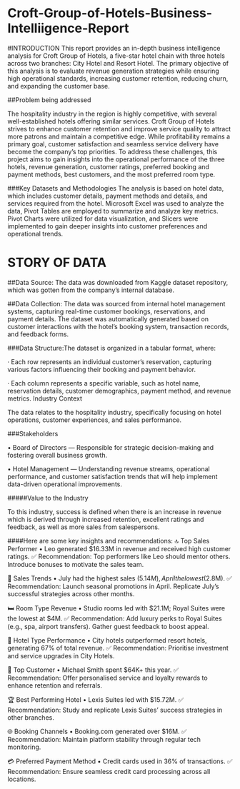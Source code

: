 # Croft-Group-of-Hotels-Business-Intelliigence-Report

 #INTRODUCTION
This report provides an in-depth business intelligence analysis for Croft Group of Hotels, a five-star hotel chain with three hotels across two branches: City Hotel and Resort Hotel. The primary objective of this analysis is to evaluate revenue generation strategies while ensuring high operational standards, increasing customer retention, reducing churn, and expanding the customer base.

##Problem being addressed

The hospitality industry in the region is highly competitive, with several well-established hotels offering similar services. Croft Group of Hotels strives to enhance customer retention and improve service quality to attract more patrons and maintain a competitive edge. While profitability remains a primary goal, customer satisfaction and seamless service delivery have become the company’s top priorities. To address these challenges, this project aims to gain insights into the operational performance of the three hotels, revenue generation, customer ratings, preferred booking and payment methods, best customers, and the most preferred room type.

###Key Datasets and Methodologies
The analysis is based on hotel data, which includes customer details, payment methods and details, and services required from the hotel. Microsoft Excel was used to analyze the data, Pivot Tables are employed to summarize and analyze key metrics. Pivot Charts were utilized for data visualization, and Slicers were implemented to gain deeper insights into customer preferences and operational trends.

# STORY OF DATA

##Data Source: The data was downloaded from Kaggle dataset repository, which was gotten from the company’s internal database.

##Data Collection: The data was sourced from internal hotel management systems, capturing real-time customer bookings, reservations, and payment details. The dataset was automatically generated based on customer interactions with the hotel’s booking system, transaction records, and feedback forms.

###Data Structure:The dataset is organized in a tabular format, where:

· Each row represents an individual customer’s reservation, capturing various factors influencing their booking and payment behavior.

· Each column represents a specific variable, such as hotel name, reservation details, customer demographics, payment method, and revenue metrics.
Industry Context

The data relates to the hospitality industry, specifically focusing on hotel operations, customer experiences, and sales performance. 

###Stakeholders

• Board of Directors — Responsible for strategic decision-making and fostering overall business growth.

• Hotel Management — Understanding revenue streams, operational performance, and customer satisfaction trends that will help implement data-driven operational improvements.

#####Value to the Industry

To this industry, success is defined when there is an increase in revenue which is derived through increased retention, excellent ratings and feedback, as well as more sales from salespersons.

####Here are some key insights and recommendations: 
🔝 Top Sales Performer
 • Leo generated $16.33M in revenue and received high customer ratings.
 ✅ Recommendation: Top performers like Leo should mentor others. Introduce bonuses to motivate the sales team.

📅 Sales Trends
 • July had the highest sales ($5.14M), April the lowest ($2.8M).
 ✅ Recommendation: Launch seasonal promotions in April. Replicate July’s successful strategies across other months.

🛏️ Room Type Revenue
 • Studio rooms led with $21.1M; Royal Suites were the lowest at $4M.
 ✅ Recommendation: Add luxury perks to Royal Suites (e.g., spa, airport transfers). Gather guest feedback to boost appeal.

🏨 Hotel Type Performance
 • City hotels outperformed resort hotels, generating 67% of total revenue.
 ✅ Recommendation: Prioritise investment and service upgrades in City Hotels.

🌟 Top Customer
 • Michael Smith spent $64K+ this year.
 ✅ Recommendation: Offer personalised service and loyalty rewards to enhance retention and referrals.

🏆 Best Performing Hotel
 • Lexis Suites led with $15.72M.
 ✅ Recommendation: Study and replicate Lexis Suites’ success strategies in other branches.

🌐 Booking Channels
 • Booking.com generated over $16M.
 ✅ Recommendation: Maintain platform stability through regular tech monitoring.

💳 Preferred Payment Method
 • Credit cards used in 36% of transactions.
 ✅ Recommendation: Ensure seamless credit card processing across all locations.
